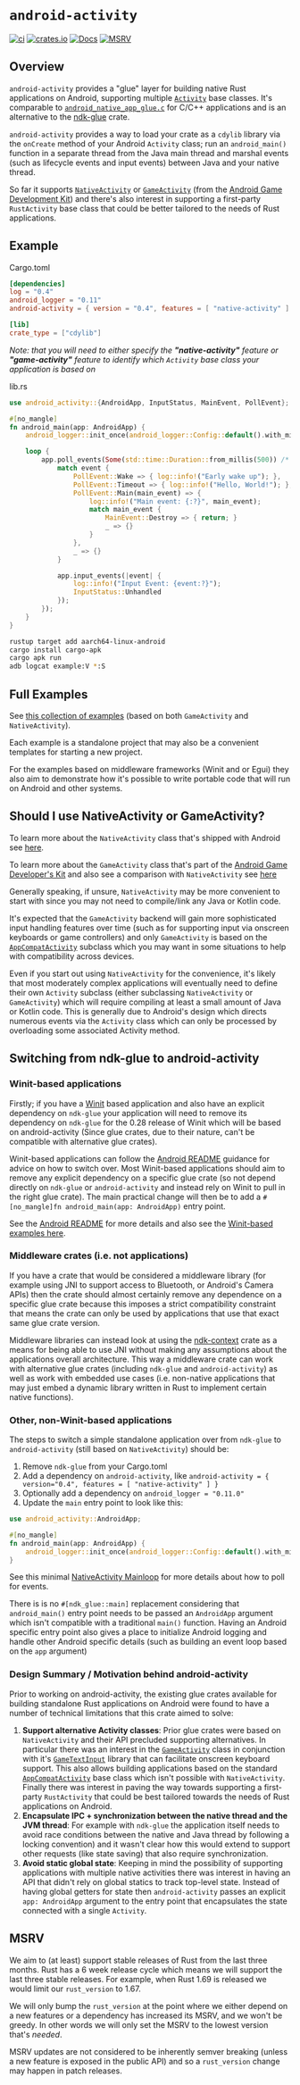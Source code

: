 # `android-activity`

[![ci](https://github.com/rust-mobile/android-activity/actions/workflows/ci.yml/badge.svg)](https://github.com/rust-mobile/android-activity/actions/workflows/ci.yml)
[![crates.io](https://img.shields.io/crates/v/android-activity.svg)](https://crates.io/crates/android-activity)
[![Docs](https://docs.rs/android-activity/badge.svg)](https://docs.rs/android-activity)
[![MSRV](https://img.shields.io/badge/rustc-1.64.0+-ab6000.svg)](https://blog.rust-lang.org/2022/09/22/Rust-1.64.0.html)

## Overview

`android-activity` provides a "glue" layer for building native Rust
applications on Android, supporting multiple [`Activity`] base classes.
It's comparable to [`android_native_app_glue.c`][ndk_concepts]
for C/C++ applications and is an alternative to the [ndk-glue] crate.

`android-activity` provides a way to load your crate as a `cdylib` library via
the `onCreate` method of your Android `Activity` class; run an `android_main()`
function in a separate thread from the Java main thread and marshal events (such
as lifecycle events and input events) between Java and your native thread.

So far it supports [`NativeActivity`] or [`GameActivity`] (from the
[Android Game Development Kit][agdk]) and there's also interest in supporting a first-party
`RustActivity` base class that could be better tailored to the needs of Rust
applications.

[`Activity`]: https://developer.android.com/reference/android/app/Activity
[`NativeActivity`]: https://developer.android.com/reference/android/app/NativeActivity
[ndk_concepts]: https://developer.android.com/ndk/guides/concepts#naa
[`GameActivity`]: https://developer.android.com/games/agdk/integrate-game-activity
[ndk-glue]: https://crates.io/crates/ndk-glue
[agdk]: https://developer.android.com/games/agdk

## Example

Cargo.toml

```toml
[dependencies]
log = "0.4"
android_logger = "0.11"
android-activity = { version = "0.4", features = [ "native-activity" ] }

[lib]
crate_type = ["cdylib"]
```

_Note: that you will need to either specify the **"native-activity"** feature or **"game-activity"** feature to identify which `Activity` base class your application is based on_

lib.rs

```rust
use android_activity::{AndroidApp, InputStatus, MainEvent, PollEvent};

#[no_mangle]
fn android_main(app: AndroidApp) {
    android_logger::init_once(android_logger::Config::default().with_min_level(log::Level::Info));

    loop {
        app.poll_events(Some(std::time::Duration::from_millis(500)) /* timeout */, |event| {
            match event {
                PollEvent::Wake => { log::info!("Early wake up"); },
                PollEvent::Timeout => { log::info!("Hello, World!"); },
                PollEvent::Main(main_event) => {
                    log::info!("Main event: {:?}", main_event);
                    match main_event {
                        MainEvent::Destroy => { return; }
                        _ => {}
                    }
                },
                _ => {}
            }

            app.input_events(|event| {
                log::info!("Input Event: {event:?}");
                InputStatus::Unhandled
            });
        });
    }
}
```

```sh
rustup target add aarch64-linux-android
cargo install cargo-apk
cargo apk run
adb logcat example:V *:S
```

## Full Examples

See [this collection of examples](https://github.com/rust-mobile/rust-android-examples) (based on both `GameActivity` and `NativeActivity`).

Each example is a standalone project that may also be a convenient templates for starting a new project.

For the examples based on middleware frameworks (Winit and or Egui) they also aim to demonstrate how it's possible to write portable code that will run on Android and other systems.

## Should I use NativeActivity or GameActivity?

To learn more about the `NativeActivity` class that's shipped with Android see [here](https://developer.android.com/ndk/guides/concepts#naa).

To learn more about the `GameActivity` class that's part of the [Android Game Developer's Kit][agdk] and also see a comparison with `NativeActivity` see [here](https://developer.android.com/games/agdk/game-activity)

Generally speaking, if unsure, `NativeActivity` may be more convenient to start with since you may not need to compile/link any Java or Kotlin code.

It's expected that the `GameActivity` backend will gain more sophisticated input handling features over time (such as for supporting input via onscreen keyboards or game controllers) and only `GameActivity` is based on the [`AppCompatActivity`] subclass which you may want in some situations to help with compatibility across devices.

Even if you start out using `NativeActivity` for the convenience, it's likely that most moderately complex applications will eventually need to define their own `Activity` subclass (either subclassing `NativeActivity` or `GameActivity`) which will require compiling at least a small amount of Java or Kotlin code. This is generally due to Android's design which directs numerous events via the `Activity` class which can only be processed by overloading some associated Activity method.

## Switching from ndk-glue to android-activity

### Winit-based applications

Firstly; if you have a [Winit](https://crates.io/crates/winit) based application and also have an explicit dependency on `ndk-glue` your application will need to remove its dependency on `ndk-glue` for the 0.28 release of Winit which will be based on android-activity (Since glue crates, due to their nature, can't be compatible with alternative glue crates).

Winit-based applications can follow the [Android README](https://github.com/rust-windowing/winit#android) guidance for advice on how to switch over. Most Winit-based applications should aim to remove any explicit dependency on a specific glue crate (so not depend directly on `ndk-glue` or `android-activity` and instead rely on Winit to pull in the right glue crate). The main practical change will then be to add a `#[no_mangle]fn android_main(app: AndroidApp)` entry point.

See the [Android README](https://github.com/rust-windowing/winit#android) for more details and also see the [Winit-based examples here](https://github.com/rust-mobile/rust-android-examples).

### Middleware crates (i.e. not applications)

If you have a crate that would be considered a middleware library (for example using JNI to support access to Bluetooth, or Android's Camera APIs) then the crate should almost certainly remove any dependence on a specific glue crate because this imposes a strict compatibility constraint that means the crate can only be used by applications that use that exact same glue crate version.

Middleware libraries can instead look at using the [ndk-context](https://crates.io/crates/ndk-context) crate as a means for being able to use JNI without making any assumptions about the applications overall architecture. This way a middleware crate can work with alternative glue crates (including `ndk-glue` and `android-activity`) as well as work with embedded use cases (i.e. non-native applications that may just embed a dynamic library written in Rust to implement certain native functions).

### Other, non-Winit-based applications

The steps to switch a simple standalone application over from `ndk-glue` to `android-activity` (still based on `NativeActivity`) should be:

1. Remove `ndk-glue` from your Cargo.toml
2. Add a dependency on `android-activity`, like `android-activity = { version="0.4", features = [ "native-activity" ] }`
3. Optionally add a dependency on `android_logger = "0.11.0"`
4. Update the `main` entry point to look like this:

```rust
use android_activity::AndroidApp;

#[no_mangle]
fn android_main(app: AndroidApp) {
    android_logger::init_once(android_logger::Config::default().with_min_level(log::Level::Info));
}
```

See this minimal [NativeActivity Mainloop](https://github.com/rust-mobile/android-activity/tree/main/examples/na-mainloop) for more details about how to poll for events.

There is is no `#[ndk_glue::main]` replacement considering that `android_main()` entry point needs to be passed an `AndroidApp` argument which isn't compatible with a traditional `main()` function. Having an Android specific entry point also gives a place to initialize Android logging and handle other Android specific details (such as building an event loop based on the `app` argument)

### Design Summary / Motivation behind android-activity

Prior to working on android-activity, the existing glue crates available for building standalone Rust applications on Android were found to have a number of technical limitations that this crate aimed to solve:

1. **Support alternative Activity classes**: Prior glue crates were based on `NativeActivity` and their API precluded supporting alternatives. In particular there was an interest in the [`GameActivity`] class in conjunction with it's [`GameTextInput`] library that can facilitate onscreen keyboard support. This also allows building applications based on the standard [`AppCompatActivity`] base class which isn't possible with `NativeActivity`. Finally there was interest in paving the way towards supporting a first-party `RustActivity` that could be best tailored towards the needs of Rust applications on Android.
2. **Encapsulate IPC + synchronization between the native thread and the JVM thread**: For example with `ndk-glue` the application itself needs to avoid race conditions between the native and Java thread by following a locking convention) and it wasn't clear how this would extend to support other requests (like state saving) that also require synchronization.
3. **Avoid static global state**: Keeping in mind the possibility of supporting applications with multiple native activities there was interest in having an API that didn't rely on global statics to track top-level state. Instead of having global getters for state then `android-activity` passes an explicit `app: AndroidApp` argument to the entry point that encapsulates the state connected with a single `Activity`.

[`GameTextInput`]: https://developer.android.com/games/agdk/add-support-for-text-input
[`AppCompatActivity`]: https://developer.android.com/reference/androidx/appcompat/app/AppCompatActivity

## MSRV

We aim to (at least) support stable releases of Rust from the last three months. Rust has a 6 week release cycle which means we will support the last three stable releases.
For example, when Rust 1.69 is released we would limit our `rust_version` to 1.67.

We will only bump the `rust_version` at the point where we either depend on a new features or a dependency has increased its MSRV, and we won't be greedy. In other words we will only set the MSRV to the lowest version that's _needed_.

MSRV updates are not considered to be inherently semver breaking (unless a new feature is exposed in the public API) and so a `rust_version` change may happen in patch releases.
